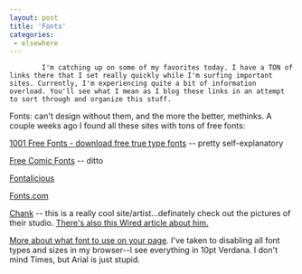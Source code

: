 ```yaml
---
layout: post
title: 'Fonts'
categories:
 - elsewhere
---
```


			I'm catching up on some of my favorites today. I have a TON of links there that I set really quickly while I'm surfing important sites. Currently, I'm experiencing quite a bit of information overload. You'll see what I mean as I blog these links in an attempt to sort through and organize this stuff.



Fonts: can't design without them, and the more the better, methinks. A couple weeks ago I found all these sites with tons of free fonts:



<a href ='http://www.1001freefonts.com/main.htm'>1001 Free Fonts - download free true type fonts</a> -- pretty self-explanatory



<a href ='http://www.blambot.com/'>Free Comic Fonts</a> -- ditto

<a href ='http://www.fontalicious.com/'>Fontalicious</a>

<a href ='http://www.fonts.com/'>Fonts.com</a>

 


<a href ='http://www.chank.com/index.php?PHPSESSID=942364144ae9e9a4e3c186618f1ee123'>Chank</a> -- this is a really cool site/artist...definately check out the pictures of their studio. <a href="Wired News 'Elvis of Fonts' to Bust Out Rock Star ABCs">There's also this Wired article about him.</a>



<a href="http://www.mcu.org.uk/articles/accessibletext.html">More about what font to use on your page</a>. I've taken to disabling all font types and sizes in my browser--I see everything in 10pt Verdana. I don't mind Times, but Arial is just stupid.





